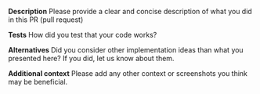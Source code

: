 **Description**
Please provide a clear and concise description of what you did in this PR (pull request)

**Tests**
How did you test that your code works?

**Alternatives**
Did you consider other implementation ideas than what you presented here? If you did, let us know about them.

**Additional context**
Please add any other context or screenshots you think may be beneficial.